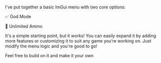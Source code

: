 I've put together a basic ImGui menu with two core options:

✅ God Mode

🔫 Unlimited Ammo

It's a simple starting point, but it works! You can easily expand it by adding more features or customizing it to suit any game you’re working on. Just modify the menu logic and you're good to go!

Feel free to build on it and make it your own
